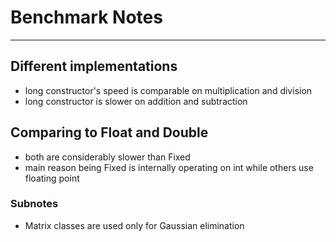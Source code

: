 # Benchmark Notes

-------------

## Different implementations

* long constructor's speed is comparable on multiplication and division
* long constructor is slower on addition and subtraction

## Comparing to Float and Double

* both are considerably slower than Fixed
* main reason being Fixed is internally operating on int while others use floating point

### Subnotes

* Matrix classes are used only for Gaussian elimination